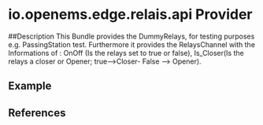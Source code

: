 # io.openems.edge.relais.api Provider


##Description
This Bundle provides the DummyRelays, for testing purposes e.g. PassingStation test.
Furthermore it provides the RelaysChannel with the Informations of :
OnOff (Is the relays set to true or false),
Is_Closer(Is the relays a closer or Opener; true-->Closer- False --> Opener).

## Example

## References


